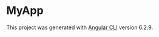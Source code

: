 # MyApp

This project was generated with [Angular CLI](https://github.com/angular/angular-cli) version 6.2.9.

